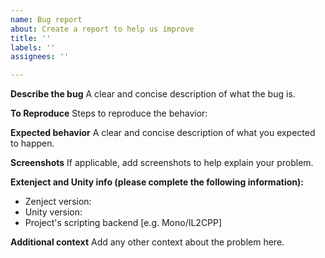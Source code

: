 ```yaml
---
name: Bug report
about: Create a report to help us improve
title: ''
labels: ''
assignees: ''

---
```


**Describe the bug**
A clear and concise description of what the bug is.

**To Reproduce**
Steps to reproduce the behavior:

**Expected behavior**
A clear and concise description of what you expected to happen.

**Screenshots**
If applicable, add screenshots to help explain your problem.

**Extenject and Unity info (please complete the following information):**
 - Zenject version:
 - Unity version:
 - Project's scripting backend [e.g. Mono/IL2CPP]

**Additional context**
Add any other context about the problem here.
